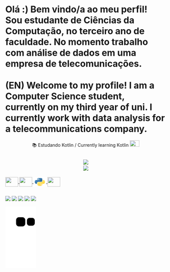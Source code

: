 <div>
<h1> Olá :) Bem vindo/a ao meu perfil! Sou estudante de Ciências da Computação, no terceiro ano de faculdade. No momento trabalho com análise de dados em uma empresa de telecomunicações. <br>
<br>  
(EN) Welcome to my profile! I am a Computer Science student, currently on my third year of uni. I currently work with data analysis for a telecommunications company.</h1>
<p style="text-align:center;"> 📚 Estudando Kotlin / Currently learning Kotlin  <img height="20" width="30" src="https://cdn.jsdelivr.net/gh/devicons/devicon@latest/icons/kotlin/kotlin-original.svg" /> </p>
</div>

<div align="center">
</br>
  <a href="https://github.com/GuiGuidugli">
  <img height="180em" src="https://github-readme-stats.vercel.app/api?username=GuiGuidugli&show_icons=true&theme=dracula&include_all_commits=true&count_private=true"/>
</br>
  <img height="180em" src="https://github-readme-stats.vercel.app/api/top-langs/?username=GuiGuidugli&layout=compact&langs_count=7&theme=dracula"/>
</div> 
<div style="display: inline_block"><br>
  <img align="center" height="30" width="40" src="https://cdn.jsdelivr.net/gh/devicons/devicon/icons/html5/html5-original.svg" />
  <img align="center" height="30" width="40" src="https://cdn.jsdelivr.net/gh/devicons/devicon/icons/css3/css3-original.svg" />
  <img align="center" height="30" width="40" src="https://raw.githubusercontent.com/devicons/devicon/master/icons/python/python-original.svg"> 
  <img align="center" height="30" width="40" src="https://cdn.jsdelivr.net/gh/devicons/devicon@latest/icons/kotlin/kotlin-original.svg" />
</div>  


##


<div> 
  <a href="https://www.youtube.com/channel/UCV1aK2Q98yy8Mdry2Gyeoqg" target="_blank"><img src="https://img.shields.io/badge/YouTube-FF0000?style=for-the-badge&logo=youtube&logoColor=white" target="_blank"></a>
  <a href="https://www.instagram.com/gui.guidugli" target="_blank"><img src="https://img.shields.io/badge/-Instagram-%23E4405F?style=for-the-badge&logo=instagram&logoColor=white" target="_blank"></a>
  <a href="https://www.twitch.tv/guilhermeguidugli" target="_blank"><img src="https://img.shields.io/badge/Twitch-9146FF?style=for-the-badge&logo=twitch&logoColor=white" target="_blank"></a>
  <a href = "mailto:guilhermegb2012@gmail.com"><img src="https://img.shields.io/badge/-Gmail-%23333?style=for-the-badge&logo=gmail&logoColor=white" target="_blank"></a>
  <a href="https://www.linkedin.com/in/guilherme-guidugli-borges-883890153/" target="_blank"><img src="https://img.shields.io/badge/-LinkedIn-%230077B5?style=for-the-badge&logo=linkedin&logoColor=white" target="_blank"></a> 
  
  ![Snake animation](https://github.com/GuiGuidugli/GuiGuidugli/blob/output/github-contribution-grid-snake.svg)
  
</div>  
  
  
